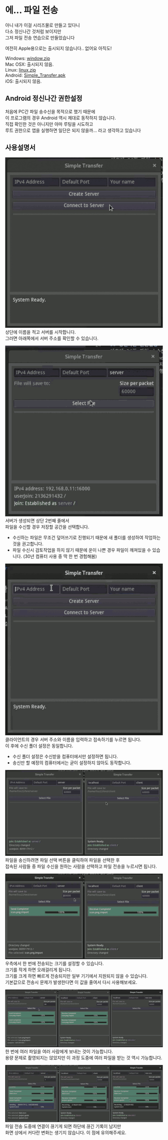 # 에... 파일 전송
아니 내가 이걸 시리즈물로 만들고 있다니  
다소 정신나간 것처럼 보이지만  
그저 파일 전송 연습으로 만들었습니다

여전히 Apple용으로는 출시되지 않습니다.. 없어요 아직도!

Windows: [window.zip](./data/window.zip)  
Mac OSX: 출시되지 않음.  
Linux: [linux.zip](./data/linux.zip)  
Android: [Simple_Transfer.apk](data/Simple%20Transfer.apk)  
iOS: 출시되지 않음.

## Android 정신나간 권한설정
처음에 PC간 파일 송수신을 목적으로 했기 때문에  
이 프로그램의 경우 Android 역시 제대로 동작하지 않습니다.  
직접 확인한 것은 아니지만 아마 루팅을 시도하고  
루트 권한으로 앱을 실행하면 일단은 되지 않을까... 라고 생각하고 있습니다

## 사용설명서
![server_first](data/server_first.gif)  
상단에 이름을 적고 서버를 시작합니다.  
그러면 아래쪽에서 서버 주소를 확인할 수 있습니다.

![server_second](data/server_second.gif)  
서버가 생성되면 상단 2번째 줄에서  
파일을 수신할 경우 저장할 공간을 선택합니다.

* 수신하는 파일은 무조건 덮어쓰기로 진행되기 때문에 새 폴더를 생성하여 작업하는 것을 권고합니다.
* 파일 수신시 검토작업을 하지 않기 때문에 운이 나쁜 경우 파일이 깨져있을 수 있습니다. (30년 컴퓨터 사용 중 딱 한 번 경험해봄)

![client](data/client.gif)  
클라이언트의 경우 서버 주소와 이름을 입력하고 접속하기를 누르면 됩니다.  
이 후에 수신 폴더 설정은 동일합니다.

* 수신 폴더 설정은 수신받을 컴퓨터에서만 설정하면 됩니다.
* 송신만 할 예정의 컴퓨터에서는 굳이 설정하지 않아도 동작합니다.

![send_normal](data/send.gif)  
파일을 송신하려면 파일 선택 버튼을 클릭하여 파일을 선택한 후  
접속된 사람들 중 파일 수신을 원하는 사람을 선택하고 파일 전송을 누르시면 됩니다.

![send_custom_size](data/send_pkt.gif)  
우측에서 한 번에 전송되는 크기를 설정할 수 있습니다.  
크기를 작게 하면 오래걸리게 됩니다.  
크기를 크게 하면 빠르게 전송되지만 일부 기기에서 지원되지 않을 수 있습니다.  
기본값으로 전송시 문제가 발생한다면 이 값을 줄여서 다시 사용해보세요.

![multi_action](data/multi.gif)  
한 번에 여러 파일을 여러 사람에게 보내는 것이 가능합니다.  
용량 문제로 촬영되지는 않았지만 이 과정 도중에 여러 파일을 받는 것 역시 가능합니다.  

![disconnected](data/disconnected.gif)  
파일 전송 도중에 연결이 끊기게 되면 하단에 끊긴 기록이 남지만  
화면 상에서 커다란 변화는 생기지 않습니다. 이 점에 유의해주세요.
